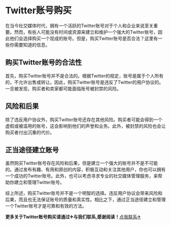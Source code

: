 # Twitter账号购买

在当今社交媒体时代，拥有一个活跃的Twitter账号对于个人和企业来说至关重要。然而，有些人可能没有时间或资源来建立和维护一个强大的Twitter账号，因此他们会选择购买一个现成的账号。但是，购买Twitter账号是否合法？这里有一些你需要知道的信息。

## 购买Twitter账号的合法性

首先，购买Twitter账号并不是合法的。根据Twitter的规定，账号是属于个人所有的，不允许出售或转让。因此，购买Twitter账号是违反了Twitter的用户协议的。一旦被发现，购买者和卖家都可能面临账号被封禁的风险。

## 风险和后果

除了违反用户协议外，购买Twitter账号还存在其他风险。购买者可能会得到一个虚假或被滥用的账号，这会影响到他们的声誉和业务。此外，被封禁的风险也会让购买者付出沉重的代价。

## 正当途径建立账号

虽然购买Twitter账号存在风险和后果，但是建立一个强大的账号并不是不可能的。通过发布有趣、有用和原创的内容，积极互动和关注其他用户，你也可以拥有一个成功的Twitter账号。此外，也可以考虑寻求专业的社交媒体管理服务，来帮助你建立和管理Twitter账号。

综上所述，购买Twitter账号并不是一个明智的选择。违反用户协议会带来风险和后果，而且也无法保证账号的质量和真实性。相比之下，通过正当途径建立和管理一个Twitter账号才是可靠和有效的方法。

**更多关于Twitter账号购买请通过✈与我们联系,感谢阅读！**[点我联系✈](https://help.G208.com)